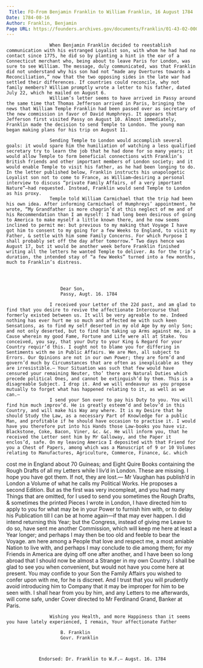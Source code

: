 ```yaml
---
 Title: FO-From Benjamin Franklin to William Franklin, 16 August 1784
Date: 1784-08-16
Author: Franklin, Benjamin
Page URL: https://founders.archives.gov/documents/Franklin/01-43-02-0004
---
```


				
					When Benjamin Franklin decided to reestablish communication with his estranged Loyalist son, with whom he had had no contact since 1775, he did so by planting a hint in the ear of a Connecticut merchant who, being about to leave Paris for London, was sure to see William. The message, duly communicated, was that Franklin did not understand why his son had not “made any Overtures towards a Reconciliation,” now that the two opposing sides in the late war had settled their differences. If countries could reconcile, why not family members? William promptly wrote a letter to his father, dated July 22, which he mailed on August 6.
					William’s letter seems to have arrived in Passy around the same time that Thomas Jefferson arrived in Paris, bringing the news that William Temple Franklin had been passed over as secretary of the new commission in favor of David Humphreys. It appears that Jefferson first visited Passy on August 10. Almost immediately, Franklin made the decision to send Temple to London. The young man began making plans for his trip on August 11.
					
					Sending Temple to London would accomplish several goals: it would spare him the humiliation of watching a less qualified secretary try to learn the job that he had done for so many years; it would allow Temple to form beneficial connections with Franklin’s British friends and other important members of London society; and it would enable Temple to visit his father, as he had been longing to do. In the letter published below, Franklin instructs his unapologetic Loyalist son not to come to France, as William—desiring a personal interview to discuss “private Family Affairs, of a very important Nature”—had requested. Instead, Franklin would send Temple to London as his proxy.
					Temple told William Carmichael that the trip had been his own idea. After informing Carmichael of Humphreys’ appointment, he wrote, “My Grandfather is more chagrin’d at this neglect of me and of his Recommendation than I am myself: I had long been desirous of going to America to make myself a little known there, and he now seems inclined to permit me: but previous to my making that Voyage I have got him to consent to my going for a few Weeks to England, to visit my Father, & settle with him some Family Concerns. For which Purpose I shall probably set off the day after tomorrow.” Two days hence was August 17, but it would be another week before Franklin finished writing all the letters he wanted Temple to deliver. As for the trip’s duration, the intended stay of “a few Weeks” turned into a few months, much to Franklin’s distress.
				
				
				
					
						Dear Son,
						Passy, Augt. 16. 1784
					
					I received your Letter of the 22d past, and am glad to find that you desire to revive the affectionate Intercourse that formerly existed between us. It will be very agreable to me. Indeed nothing has ever hurt me so much and affected me with such keen Sensations, as to find my self deserted in my old Age by my only Son; and not only deserted, but to find him taking up Arms against me, in a Cause wherein my good Fame, Fortune and Life were all at Stake. You conceived, you say, that your Duty to your King & Regard for your Country requir’d this. I ought not to blame you for differing in Sentiments with me in Public Affairs. We are Men, all subject to Errors. Our Opinions are not in our own Power; they are form’d and govern’d much by Circumstances that are often as inexplicable as they are irresistible.— Your Situation was such that few would have censured your remaining Neuter, tho’ there are Natural Duties which precede political Ones, and cannot be extinguish’d by them. This is a disagreable Subject. I drop it. And we will endeavour as you propose mutually to forget what has happened relating to it, as well as we can.—
					I send your Son over to pay his Duty to you. You will find him much improv’d. He is greatly esteem’d and belov’d in this Country, and will make his Way any where. It is my Desire that he should Study the Law, as a necessary Part of Knowledge for a public Man, and profitable if he should have occasion to practise it. I would have you therefore put into his Hands those Law-books you have viz. Blackstone, Coke, Bacon, Viner, &c. &c. He will inform you, that he received the Letter sent him by Mr Galloway, and the Paper it enclos’d, safe. On my leaving America I deposited with that Friend for you a Chest of Papers, among which was a Manuscript of 9 or 10 Volumes relating to Manufactures, Agriculture, Commerce, Finance, &c. which

cost me in England about 70 Guineas; and Eight Quire Books containing the Rough Drafts of all my Letters while I liv’d in London. These are missing. I hope you have got them. If not, they are lost.— Mr Vaughan has publish’d in London a Volume of what he calls my Political Works. He proposes a second Edition. But as the first was very incompleat, and you had many Things that are omitted, for I used to send you sometimes the Rough Drafts, & sometimes the printed Pieces I wrote in London, I have directed him to apply to you for what may be in your Power to furnish him with, or to delay his Publication till I can be at home again—if that may ever happen. I did intend returning this Year; but the Congress, instead of giving me Leave to do so, have sent me another Commission, which will keep me here at least a Year longer; and perhaps I may then be too old and feeble to bear the Voyage. am here among a People that love and respect me, a most amiable Nation to live with, and perhaps I may conclude to die among them; for my Friends in America are dying off one after another, and I have been so long abroad that I should now be almost a Stranger in my own Country. I shall be glad to see you when convenient, but would not have you come here at present. You may confide to your Son the Family Affairs you wished to confer upon with me, for he is discreet. And I trust that you will prudently avoid introducing him to Company that it may be improper for him to be seen with. I shall hear from you by him, and any Letters to me afterwards, will come safe, under Cover directed to Mr Ferdinand Grand, Banker at Paris.
					
					Wishing you Health, and more Happiness than it seems you have lately experienced, I remain, Your affectionate Father
					
						B. Franklin
						Govr. Franklin
					
				
			 
				Endorsed: Dr. Franklin to W.F.— Augst. 16. 1784
			
